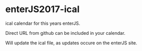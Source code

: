 # enterJS2017-ical
ical calendar for this years enterJS.

Direct URL from github can be included in your calendar.

Will update the ical file, as updates occure on the enterJS site.
